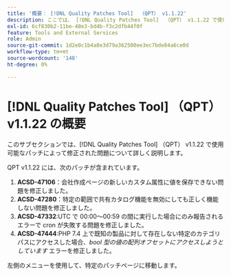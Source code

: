 ```yaml
---
title: '概要： [!DNL Quality Patches Tool]  （QPT） v1.1.22'
description: ここでは、 [!DNL Quality Patches Tool]  （QPT） v1.1.22 で使用可能なパッチによって修正された問題について詳しく説明します。
exl-id: 6cf830b2-11be-48e3-bd4b-f3c2dfb44f0f
feature: Tools and External Services
role: Admin
source-git-commit: 1d2e0c1b4a8e3d79a362500ee3ec7bde84a6ce0d
workflow-type: tm+mt
source-wordcount: '148'
ht-degree: 0%

---
```


# [!DNL Quality Patches Tool] （QPT） v1.1.22 の概要

このサブセクションでは、[!DNL Quality Patches Tool] （QPT） v1.1.22 で使用可能なパッチによって修正された問題について詳しく説明します。

QPT v1.1.22 には、次のパッチが含まれています。

1. **ACSD-47106**：会社作成ページの新しいカスタム属性に値を保存できない問題を修正しました。
1. **ACSD-47280**：特定の範囲で共有カタログ機能を無効にしても正しく機能しない問題を修正しました。
1. **ACSD-47332**:UTC で 00:00～00:59 の間に実行した場合にのみ報告されるエラーで cron が失敗する問題を修正しました。
1. **ACSD-47444**:PHP 7.4 上で既知の製品に対して存在しない特定のカテゴリパスにアクセスした場合、_bool 型の値の配列オフセットにアクセスしようとしています_ エラーを修正しました。

左側のメニューを使用して、特定のパッチページに移動します。
